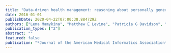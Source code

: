```yaml
---
title: "Data-driven health management: reasoning about personally generated data in diabetes with information technologies"
date: 2016-01-01
publishDate: 2020-04-22T07:00:38.884729Z
authors: ["Lena Mamykina", "Matthew E Levine", "Patricia G Davidson", "Arlene M Smaldone", "Noemie Elhadad", "David J Albers"]
publication_types: ["2"]
abstract: ""
featured: false
publication: "*Journal of the American Medical Informatics Association*"
---
```


